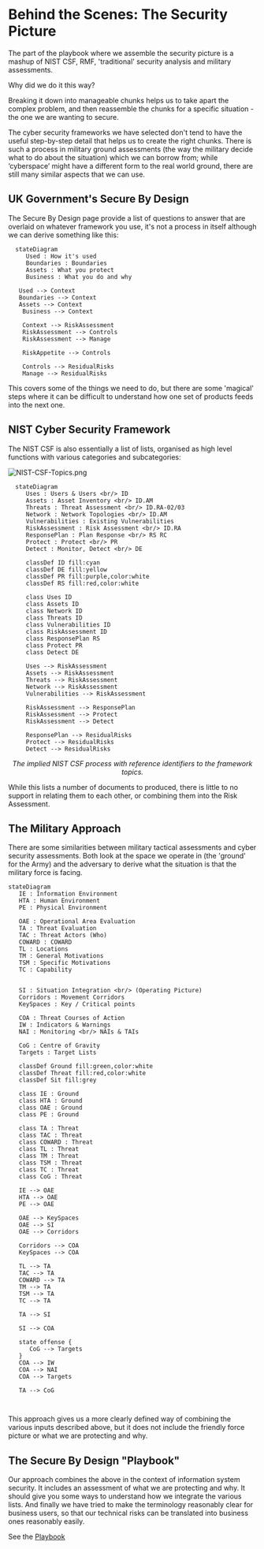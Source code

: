 # Behind the Scenes: The Security Picture

The part of the playbook where we assemble the security picture is a mashup of NIST CSF, RMF, 'traditional' security analysis and military assessments.  

Why did we do it this way?

Breaking it down into manageable chunks helps us to take apart the complex problem, and then reassemble the chunks for a specific situation - the one we are wanting to secure.

The cyber security frameworks we have selected don't tend to have the useful step-by-step detail that helps us to create the right chunks.  There is such a process in military ground assessments (the way the military decide what to do about the situation) which we can borrow from; while ‘cyberspace’ might have a different form to the real world ground, there are still many similar aspects that we can use.  

## UK Government's Secure By Design

The Secure By Design page provide a list of questions to answer that are overlaid on whatever framework you use, it's not a process in itself although we can derive something like this:

```mermaid
  stateDiagram
     Used : How it's used
     Boundaries : Boundaries
     Assets : What you protect
     Business : What you do and why

   Used --> Context
   Boundaries --> Context
   Assets --> Context
	Business --> Context
	
	Context --> RiskAssessment
	RiskAssessment --> Controls
	RiskAssessment --> Manage
	
	RiskAppetite --> Controls
	
	Controls --> ResidualRisks
	Manage --> ResidualRisks
```

This covers some of the things we need to do, but there are some 'magical' steps where it can be difficult to understand how one set of products feeds into the next one.

## NIST Cyber Security Framework

The NIST CSF is also essentially a list of lists, organised as high level functions with various categories and subcategories:

![NIST-CSF-Topics.png](..\about\NIST-CSF-Topics.png.jpg)



```mermaid
  stateDiagram
     Uses : Users & Users <br/> ID
     Assets : Asset Inventory <br/> ID.AM
     Threats : Threat Assessment <br/> ID.RA-02/03 
     Network : Network Topologies <br/> ID.AM
     Vulnerabilities : Existing Vulnerabilities
     RiskAssessment : Risk Assessment <br/> ID.RA
     ResponsePlan : Plan Response <br/> RS RC
     Protect : Protect <br/> PR
     Detect : Monitor, Detect <br/> DE
     
     classDef ID fill:cyan
     classDef DE fill:yellow
     classDef PR fill:purple,color:white
     classDef RS fill:red,color:white
     
     class Uses ID
     class Assets ID
     class Network ID
     class Threats ID
     class Vulnerabilities ID
     class RiskAssessment ID
     class ResponsePlan RS
     class Protect PR
     class Detect DE
     
     Uses --> RiskAssessment
     Assets --> RiskAssessment
     Threats --> RiskAssessment
     Network --> RiskAssessment
     Vulnerabilities --> RiskAssessment
     
     RiskAssessment --> ResponsePlan 
     RiskAssessment --> Protect  
     RiskAssessment --> Detect 
     
     ResponsePlan --> ResidualRisks
     Protect --> ResidualRisks
     Detect --> ResidualRisks
```

<p align=center><i>The implied NIST CSF process with reference identifiers to the framework topics.</i></p>

While this lists a number of documents to produced, there is little to no support in relating them to each other, or combining them into the Risk Assessment.

## The Military Approach

There are some similarities between military tactical assessments and cyber security assessments. Both look at the space we operate in (the 'ground' for the Army) and the adversary to derive what the situation is that the military force is facing. 

```mermaid
stateDiagram
   IE : Information Environment
   HTA : Human Environment
   PE : Physical Environment
   
   OAE : Operational Area Evaluation
   TA : Threat Evaluation
   TAC : Threat Actors (Who)
   COWARD : COWARD
   TL : Locations
   TM : General Motivations
   TSM : Specific Motivations
   TC : Capability
   
   
   SI : Situation Integration <br/> (Operating Picture)
   Corridors : Movement Corridors
   KeySpaces : Key / Critical points

   COA : Threat Courses of Action
   IW : Indicators & Warnings
   NAI : Monitoring <br/> NAIs & TAIs
   
   CoG : Centre of Gravity
   Targets : Target Lists
   
   classDef Ground fill:green,color:white
   classDef Threat fill:red,color:white
   classDef Sit fill:grey

   class IE : Ground
   class HTA : Ground
   class OAE : Ground
   class PE : Ground
   
   class TA : Threat
   class TAC : Threat
   class COWARD : Threat
   class TL : Threat
   class TM : Threat
   class TSM : Threat
   class TC : Threat
   class CoG : Threat

   IE --> OAE
   HTA --> OAE
   PE --> OAE
   
   OAE --> KeySpaces
   OAE --> SI
   OAE --> Corridors
   
   Corridors --> COA
   KeySpaces --> COA
   
   TL --> TA
   TAC --> TA
   COWARD --> TA
   TM --> TA
   TSM --> TA
   TC --> TA
   
   TA --> SI
   
   SI --> COA
   
   state offense {
      CoG --> Targets
   }
   COA --> IW
   COA --> NAI
   COA --> Targets

   TA --> CoG
 


```

This approach gives us a more clearly defined way of combining the various inputs described above, but it does not include the friendly force picture or what we are protecting and why.

## The Secure By Design "Playbook" 

Our approach combines the above in the context of information system security. It includes an assessment of what we are protecting and why. It should give you some ways to understand how we integrate the various lists. And finally we have tried to make the terminology reasonably clear for business users, so that our technical risks can be translated into business ones reasonably easily. 

See the [Playbook](..\Playbook.md)




